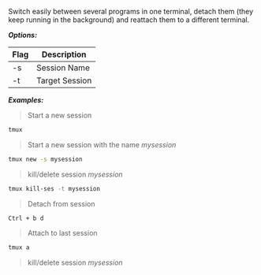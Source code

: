 Switch easily between several programs in one terminal, detach them (they keep running in the background) and reattach them to a different terminal.

***Options:***

| Flag | Description |
| ---- | ----------- |
| -s | Session Name |
| -t | Target Session |

***Examples:***

> Start a new session

```bash
tmux
```

> Start a new session with the name _mysession_

```bash
tmux new -s mysession
```

> kill/delete session _mysession_

```bash
tmux kill-ses -t mysession
```

> Detach from session

```
Ctrl + b d
```

> Attach to last session


```bash
tmux a
```

> kill/delete session _mysession_

```bash

```

